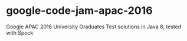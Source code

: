 # google-code-jam-apac-2016
Google APAC 2016 University Graduates Test solutions in Java 8, tested with Spock
